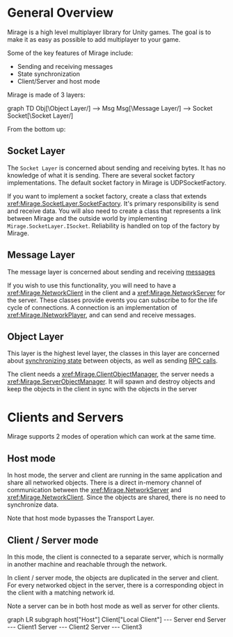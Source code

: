 # General Overview

Mirage is a high level multiplayer library for Unity games. The goal is to make it as easy as possible to add multiplayer to your game.

Some of the key features of Mirage include:
* Sending and receiving messages
* State synchronization
* Client/Server and host mode

Mirage is made of 3 layers:
<div class="mermaid">
graph TD
    Obj[\Object Layer/] --> Msg
    Msg[\Message Layer/] --> Socket
    Socket[\Socket Layer/]
</div>

From the bottom up:

## Socket Layer

The `Socket Layer` is concerned about sending and receiving bytes.  It has no knowledge of what it is sending.  There are several socket factory implementations.  The default socket factory in Mirage is UDPSocketFactory. 

If you want to implement a socket factory, create a class that extends <xref:Mirage.SocketLayer.SocketFactory>.  It's primary responsibility is send and receive data.
You will also need to create a class that represents a link between Mirage and the outside world by implementing `Mirage.SocketLayer.ISocket`.
Reliability is handled on top of the factory by Mirage.

## Message Layer

The message layer is concerned about sending and receiving [messages](../Guides/RemoteActions/NetworkMessages.md)

If you wish to use this functionality, you will need to have a <xref:Mirage.NetworkClient> in the client and a <xref:Mirage.NetworkServer> for the server. These classes provide events you can subscribe to for the life cycle of connections.  A connection is an implementation of <xref:Mirage.INetworkPlayer>, and can send and receive messages. 

## Object Layer

This layer is the highest level layer,  the classes in this layer are concerned about [synchronizing state](../Guides/Sync/index.md) between objects, as well as sending [RPC calls](../Guides/RemoteActions/index.md).

The client needs a <xref:Mirage.ClientObjectManager>,  the server needs a <xref:Mirage.ServerObjectManager>. It will spawn and destroy objects and keep the objects in the client in sync with the objects in the server

# Clients and Servers 

Mirage supports 2 modes of operation which can work at the same time.

## Host mode

In host mode,  the server and client are running in the same application and share all networked objects.  There is a direct in-memory channel of communication between the <xref:Mirage.NetworkServer> and <xref:Mirage.NetworkClient>.  Since the objects are shared, there is no need to synchronize data.

Note that host mode bypasses the Transport Layer.

## Client / Server mode

In this mode,  the client is connected to a separate server, which is normally in another machine and reachable through the network.

In client / server mode, the objects are duplicated in the server and client.  For every networked object in the server, there is a corresponding object in the client with a matching network id.

Note a server can be in both host mode as well as server for other clients.

<div class="mermaid">
graph LR
    subgraph host["Host"]
        Client["Local Client"] --- Server
    end
    Server --- Client1
    Server --- Client2
    Server --- Client3
</div>
